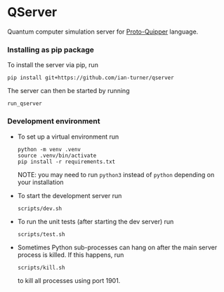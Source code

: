 # QServer

Quantum computer simulation server for
[Proto-Quipper](https://gitlab.com/frank-peng-fu/dpq-remake) language.


### Installing as pip package

To install the server via pip, run
```
pip install git+https://github.com/ian-turner/qserver    
```

The server can then be started by running
```
run_qserver
```


### Development environment

- To set up a virtual environment run
    ```
    python -m venv .venv
    source .venv/bin/activate
    pip install -r requirements.txt
    ```

    NOTE: you may need to run `python3` instead of `python` depending on your installation

- To start the development server run
    ```
    scripts/dev.sh
    ```

- To run the unit tests (after starting the dev server) run
    ```
    scripts/test.sh
    ```

- Sometimes Python sub-processes can hang on after the main server process
is killed. If this happens, run
    ```
    scripts/kill.sh
    ```
    to kill all processes using port 1901.